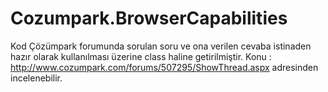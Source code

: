 # Cozumpark.BrowserCapabilities

Kod Çözümpark forumunda sorulan soru ve ona verilen cevaba istinaden hazır olarak kullanılması üzerine class haline getirilmiştir. 
Konu : http://www.cozumpark.com/forums/507295/ShowThread.aspx adresinden incelenebilir.
